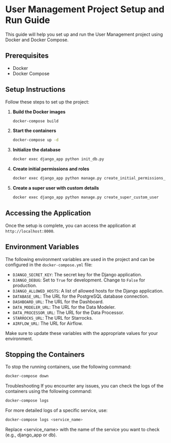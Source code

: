 # User Management Project Setup and Run Guide

This guide will help you set up and run the User Management project using Docker and Docker Compose.

## Prerequisites

- Docker
- Docker Compose

## Setup Instructions

Follow these steps to set up the project:

1. **Build the Docker images**

    ```sh
    docker-compose build
    ```

2. **Start the containers**

    ```sh
    docker-compose up -d
    ```

3. **Initialize the database**

    ```sh
    docker exec django_app python init_db.py
    ```

4. **Create initial permissions and roles**

    ```sh
    docker exec django_app python manage.py create_initial_permissions_roles
    ```

5. **Create a super user with custom details**

    ```sh
    docker exec django_app python manage.py create_super_custom_user
    ```

## Accessing the Application

Once the setup is complete, you can access the application at `http://localhost:8000`.

## Environment Variables

The following environment variables are used in the project and can be configured in the `docker-compose.yml` file:

- `DJANGO_SECRET_KEY`: The secret key for the Django application.
- `DJANGO_DEBUG`: Set to `True` for development. Change to `False` for production.
- `DJANGO_ALLOWED_HOSTS`: A list of allowed hosts for the Django application.
- `DATABASE_URL`: The URL for the PostgreSQL database connection.
- `DASHBOARD_URL`: The URL for the Dashboard.
- `DATA_MODELER_URL`: The URL for the Data Modeler.
- `DATA_PROCESSOR_URL`: The URL for the Data Processor.
- `STARROCKS_URL`: The URL for Starrocks.
- `AIRFLOW_URL`: The URL for Airflow.

Make sure to update these variables with the appropriate values for your environment.

## Stopping the Containers

To stop the running containers, use the following command:

```sh
docker-compose down
```

Troubleshooting
If you encounter any issues, you can check the logs of the containers using the following command:
```sh
docker-compose logs
```

For more detailed logs of a specific service, use:
```sh
docker-compose logs <service_name>
```
Replace <service_name> with the name of the service you want to check (e.g., django_app or db).

